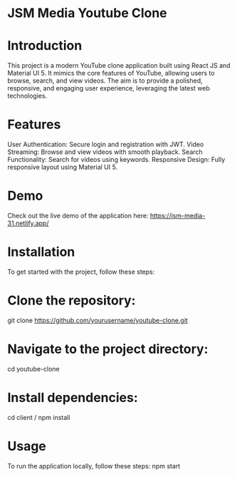 # JSM Media Youtube Clone


# Introduction
This project is a modern YouTube clone application built using React JS and Material UI 5. It mimics the core features of YouTube, allowing users to browse, search, and view videos. The aim is to provide a polished, responsive, and engaging user experience, leveraging the latest web technologies.

# Features
User Authentication: Secure login and registration with JWT.
Video Streaming: Browse and view videos with smooth playback.
Search Functionality: Search for videos using keywords.
Responsive Design: Fully responsive layout using Material UI 5.

# Demo
Check out the live demo of the application here: https://jsm-media-31.netlify.app/

# Installation
To get started with the project, follow these steps:

# Clone the repository:
git clone https://github.com/yourusername/youtube-clone.git
# Navigate to the project directory:
cd youtube-clone
# Install dependencies:
cd client /
npm install
# Usage
To run the application locally, follow these steps:
npm start
